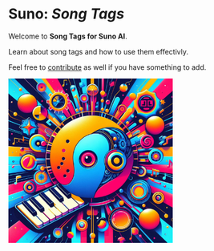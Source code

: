 # <span class="tag-title">Suno:<i> Song Tags</i></span>

Welcome to __Song Tags for Suno AI__.

Learn about song tags and how to use them effectivly.

Feel free to [contribute](pages/contribute.md) as well if you have something to add.

![splash](./imgs/sunotags-328-logo.png)
